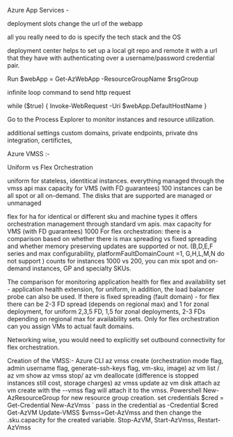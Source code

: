 Azure App Services -

deployment slots change the url of the webapp

all you really need to do is specify the tech stack and the OS

deployment center helps to set up a local git repo and remote it with a url that they have with authenticating over a username/password credential pair.

Run $webApp = Get-AzWebApp -ResourceGroupName \$rsgGroup

infinite loop command to send http request 

while (\$true) { Invoke-WebRequest -Uri  \$webApp.DefaultHostName \}

Go to the Process Explorer to monitor instances and resource utilization.

additional settings custom domains, private endpoints, private dns integration, certifictes,



Azure VMSS :- 

Uniform vs Flex Orchestration

uniform for stateless, identitical instances.
everything managed through the vmss api
max capacity for VMS (with FD guarantees) 100
instances can be all spot or all on-demand. The disks that are supported are managed or unmanaged

flex for ha for identical or different sku and machine types
it offers orchestration management through standard vm apis.
max capacity for VMS (with FD guarantees) 1000
For flex orchestration:
there is a comparison based on whether there is max spreading vs fixed spreading and whether memory preserving updates are supported or not. (B,D,E,F series and max configurability, platformFaultDomainCount =1, G,H,L,M,N do not support )
counts for instances 1000 vs 200, you can mix spot and on-demand instances, GP and specialty SKUs.

The comparison for monitoring application health for flex and availability set - application health extension, for uniform, in addition, the load balancer probe can also be used.
If there is fixed spreading (fault domain) - for flex there can be 2-3 FD spread (depends on regional max) and 1 for zonal deployment, for uniform 2,3,5 FD, 1,5 for zonal deployments, 2-3 FDs depending on regional max for availability sets. Only for flex orchestration can you assign VMs to actual fault domains.

Networking wise, you would need to explicitly set outbound connectivity for flex orchestration.

Creation of the VMSS:-
Azure CLI
az vmss create (orchestration mode flag, admin username flag, generate-ssh-keys flag, vm-sku, image)
az vm list / az vm show
az vmss stop/ az vm deallocate (difference is stopped instances still cost, storage charges)
az vmss update 
az vm disk attach
az vm create with the --vmss flag will attach it to the vmss.
Powershell
New-AzResourceGroup for new resource group creation.
set credentials $cred = Get-Credential
New-AzVmss ` pass in the credential as -Credential $cred
Get-AzVM
Update-VMSS
$vmss=Get-AzVmss and then change the .sku.capacity for the created variable.
Stop-AzVM, Start-AzVmss, Restart-AzVmss